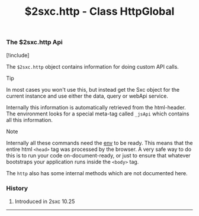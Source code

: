 ﻿---
uid: Api.Js.InPage.HttpGlobal
title: $2sxc.http - Class HttpGlobal
---

### The $2sxc.http Api

[!include[](~/pages/basics/stack/_shared-float-summary.md)]
<style>.context-box-summary .interact-2sxc { visibility: visible; } </style>

The `$2sxc.http` object contains information for doing custom API calls.

> [!TIP]
> In most cases you won't use this, but instead get the Sxc object for the current instance
> and use either the data, query or webApi service.

Internally this information is automatically retrieved from the html-header. 
The environment looks for a special meta-tag called `_jsApi` which contains all this information. 

> [!NOTE]
> Internally all these commands need the [env](xref:Api.Js.InPage.Environment) to be ready. 
> This means that the entire html `<head>` tag was processed by the browser. 
> A very safe way to do this is to run your code on-document-ready, 
> or just to ensure that whatever bootstraps your application runs inside the `<body>` tag. 

The `http` also has some internal methods which are not documented here.

### History

1. Introduced in 2sxc 10.25

---
